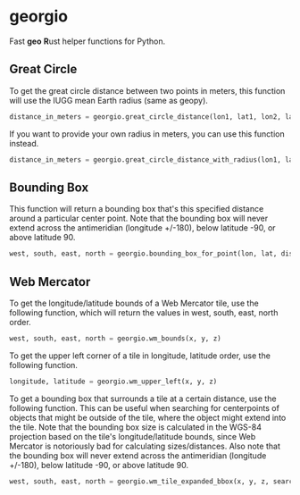 # georgio

Fast **geo** **R**ust helper functions for Python.

## Great Circle

To get the great circle distance between two points in meters, this function will use the IUGG mean Earth radius (same as geopy).

```python
distance_in_meters = georgio.great_circle_distance(lon1, lat1, lon2, lat2)
```

If you want to provide your own radius in meters, you can use this function instead.

```python
distance_in_meters = georgio.great_circle_distance_with_radius(lon1, lat1, lon2, lat2, radius_in_meters)
```

## Bounding Box

This function will return a bounding box that's this specified distance around a particular center point.
Note that the bounding box will never extend across the antimeridian (longitude +/-180), below latitude -90, or above latitude 90.

```python
west, south, east, north = georgio.bounding_box_for_point(lon, lat, distance_in_meters)
```

## Web Mercator

To get the longitude/latitude bounds of a Web Mercator tile, use the following function, which will return the values in west, south, east, north order.

```python
west, south, east, north = georgio.wm_bounds(x, y, z)
```

To get the upper left corner of a tile in longitude, latitude order, use the following function.

```python
longitude, latitude = georgio.wm_upper_left(x, y, z)
```

To get a bounding box that surrounds a tile at a certain distance, use the following function.
This can be useful when searching for centerpoints of objects that might be outside of the tile, where the object might extend into the tile.
Note that the bounding box size is calculated in the WGS-84 projection based on the tile's longitude/latitude bounds, since Web Mercator is notoriously bad for calculating sizes/distances.
Also note that the bounding box will never extend across the antimeridian (longitude +/-180), below latitude -90, or above latitude 90.

```python
west, south, east, north = georgio.wm_tile_expanded_bbox(x, y, z, search_distance_in_meters)
```
